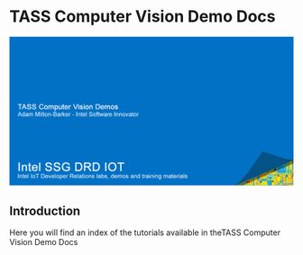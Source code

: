 # TASS Computer Vision Demo Docs

![TASS Computer Vision Demo Docs](Images/TASS-Demo-Banner.png)

## Introduction

Here you will find an index of the tutorials available in theTASS Computer Vision Demo Docs